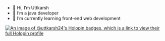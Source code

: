 - 👋 Hi, I’m Uttkarsh
- 👀 I’m a java developer
- 🌱 I’m currently learning front-end web development
<!---
Uttkarsh24/Uttkarsh24 is a ✨ special ✨ repository because its `README.md` (this file) appears on your GitHub profile.
You can click the Preview link to take a look at your changes.
--->
[![An image of @uttkarsh24's Holopin badges, which is a link to view their full Holopin profile](https://holopin.me/uttkarsh24)](https://holopin.io/@uttkarsh24)
